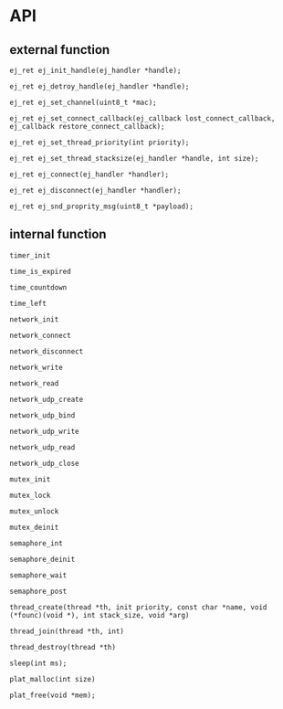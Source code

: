 # API

## external function

```
ej_ret ej_init_handle(ej_handler *handle);
```

```
ej_ret ej_detroy_handle(ej_handler *handle);
```

```
ej_ret ej_set_channel(uint8_t *mac);
```

```
ej_ret ej_set_connect_callback(ej_callback lost_connect_callback, ej_callback restore_connect_callback);
```

```
ej_ret ej_set_thread_priority(int priority);
```

```
ej_ret ej_set_thread_stacksize(ej_handler *handle, int size);
```

```
ej_ret ej_connect(ej_handler *handler);
```

```
ej_ret ej_disconnect(ej_handler *handler);
```

```
ej_ret ej_snd_proprity_msg(uint8_t *payload);
```

## internal function

```
timer_init
```

```
time_is_expired
```

```
time_countdown
```

```
time_left
```

```
network_init
```

```
network_connect
```

```
network_disconnect
```

```
network_write
```

```
network_read
```

```
network_udp_create
```

```
network_udp_bind
```

```
network_udp_write
```

```
network_udp_read
```

```
network_udp_close
```

```
mutex_init
```

```
mutex_lock
```

```
mutex_unlock
```

```
mutex_deinit
```

```
semaphore_int
```

```
semaphore_deinit
```

```
semaphore_wait
```

```
semaphore_post
```

```
thread_create(thread *th, init priority, const char *name, void (*founc)(void *), int stack_size, void *arg)
```

```
thread_join(thread *th, int)
```

```
thread_destroy(thread *th)
```

```
sleep(int ms);
```

```
plat_malloc(int size)
```

```
plat_free(void *mem); 
```
